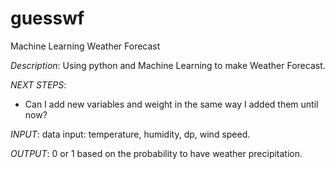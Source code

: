 # guesswf
Machine Learning Weather Forecast

_Description_: Using python and Machine Learning to make Weather Forecast.


_NEXT STEPS_:
 - Can I add new variables and weight in the same way I added them until now?

_INPUT_: data input: temperature, humidity, dp, wind speed.

_OUTPUT_: 0 or 1 based on the probability to have weather precipitation.